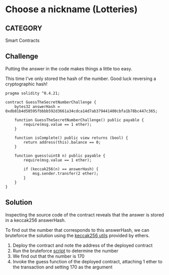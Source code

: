 # Choose a nickname (Lotteries)

## CATEGORY

Smart Contracts

## Challenge

Putting the answer in the code makes things a little too easy.

This time I’ve only stored the hash of the number. Good luck reversing a cryptographic hash!

```
pragma solidity ^0.4.21;

contract GuessTheSecretNumberChallenge {
    bytes32 answerHash = 0xdb81b4d58595fbbbb592d3661a34cdca14d7ab379441400cbfa1b78bc447c365;

    function GuessTheSecretNumberChallenge() public payable {
        require(msg.value == 1 ether);
    }
    
    function isComplete() public view returns (bool) {
        return address(this).balance == 0;
    }

    function guess(uint8 n) public payable {
        require(msg.value == 1 ether);

        if (keccak256(n) == answerHash) {
            msg.sender.transfer(2 ether);
        }
    }
}
```


## Solution

Inspecting the source code of the contract reveals that the answer is stored in a keccak256 answerHash.

To find out the number that corresponds to this answerHash, we can bruteforce the solution using the [keccak256 utils](https://docs.ethers.io/v5/api/utils/hashing/) provided by ethers.

1. Deploy the contract and note the address of the deployed contract
2. Run the bruteforce [script](/Capturetheether/5_Guess_the_secret_number/bruteforce.js) to determine the number
3. We find out that the number is 170
4. Invoke the guess function of the deployed contract, attaching 1 ether to the transaction and setting 170 as the argument
